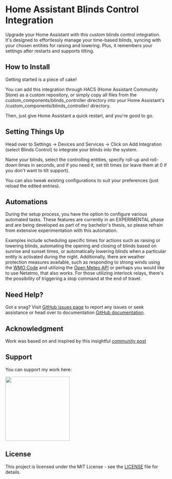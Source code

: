 # Home Assistant Blinds Control Integration

Upgrade your Home Assistant with this custom blinds control integration. It's designed to effortlessly manage your time-based blinds, syncing with your chosen entities for raising and lowering. Plus, it remembers your settings after restarts and supports tilting.

## How to Install

Getting started is a piece of cake!

You can add this integration through HACS (Home Assistant Community Store) as a custom repository, or simply copy all files from the custom_components/blinds_controller directory into your Home Assistant's /custom_components/blinds_controller/ directory. 

Then, just give Home Assistant a quick restart, and you're good to go.

## Setting Things Up

Head over to Settings -> Devices and Services -> Click on Add Integration (select Blinds Control) to integrate your blinds into the system.

Name your blinds, select the controlling entities, specify roll-up and roll-down times in seconds, and if you need it, set tilt times (or leave them at 0 if you don't want to tilt support).

You can also tweak existing configurations to suit your preferences (just reload the edited entries).

## Automations
During the setup process, you have the option to configure various automated tasks. These features are currently in an EXPERIMENTAL phase and are being developed as part of my bachelor's thesis, so please refrain from extensive experimentation with this automation.

Examples include scheduling specific times for actions such as raising or lowering blinds, automating the opening and closing of blinds based on sunrise and sunset times, or automatically lowering blinds when a particular entity is activated during the night. Additionally, there are weather protection measures available, such as responding to strong winds using the [WMO Code](https://www.nodc.noaa.gov/archive/arc0021/0002199/1.1/data/0-data/HTML/WMO-CODE/WMO4677.HTM) and utilizing the [Open Meteo API](https://open-meteo.com/) or perhaps you would like to use Netatmo, that also works.  For those utilizing interlock relays, there's the possibility of triggering a stop command at the end of travel.

## Need Help?

Got a snag? Visit [GitHub issues page](https://github.com/MatthewOnTour/BUT_blinds_time_control/issues) to report any issues or seek assistance or head over to documentation [GitHub documentation](https://github.com/MatthewOnTour/BUT_blinds_time_control/blob/main/README.md).

## Acknowledgment

Work was based on and inspired by this insightful [community post](https://community.home-assistant.io/t/custom-component-cover-time-based/187654)

## Support

You can support my work here: 

<a href="https://www.buymeacoffee.com/MatthewOnTour"><img src="https://cdn.buymeacoffee.com/buttons/v2/default-yellow.png" width="200" /></a>


## License

This project is licensed under the MIT License - see the [LICENSE](https://github.com/MatthewOnTour/BUT_blinds_time_control?tab=MIT-1-ov-file) file for details.

